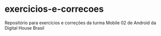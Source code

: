 # exercicios-e-correcoes
Repositório para exercícios e correções da turma Mobile 02 de Android da Digital House Brasil
